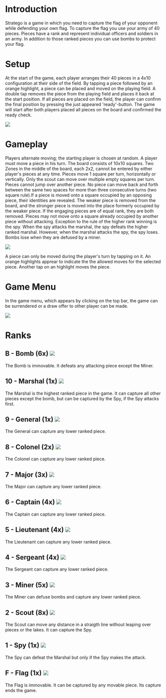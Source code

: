 # Introduction

Stratego is a game in which you need to capture the flag of your opponent while defending your own flag. To capture the flag you use your army of 40 pieces. Pieces have a rank and represent individual officers and soldiers in an army. In addition to those ranked pieces you can use bombs to protect your flag.

# Setup

At the start of the game, each player arranges their 40 pieces in a 4x10 configuration at their side of the field. By tapping a piece followed by an orange highlight, a piece can be placed and moved on the playing field. A double tap removes the piece from the playing field and places it back at the start position. If all pieces are placed on the field, the player can confirm the final position by pressing the just appeared 'ready'-button. The game will start after both players placed all pieces on the board and confirmed the ready check.

![](prep.png)

# Gameplay 

Players alternate moving; the starting player is chosen at random. A player must move a piece in his turn. The board consists of 10x10 squares. Two Zones in the middle of the board, each 2x2, cannot be entered by either player's pieces at any time.
Pieces move 1 square per turn, horizontally or vertically. Only the scout can move over multiple empty squares per turn. Pieces cannot jump over another piece. No piece can move back and forth between the same two spaces for more than three consecutive turns (two square rule).If a piece is moved onto a square occupied by an opposing piece, their identities are revealed. The weaker piece is removed from the board, and the stronger piece is moved into the place formerly occupied by the weaker piece. If the engaging pieces are of equal rank, they are both removed. Pieces may not move onto a square already occupied by another piece without attacking. Exception to the rule of the higher rank winning is the spy. When the spy attacks the marshal, the spy defeats the higher ranked marshal. However, when the marshal attacks the spy, the spy loses. Bombs lose when they are defused by a miner.

![](game.png)

A piece can only be moved during the player's turn by tapping on it. An orange highlights apprear to indicate the the allowed moves for the selected piece. Another tap on an highlight moves the piece. 

# Game Menu

In the game menu, which appears by clicking on the top bar, the game can be surrendered or a draw offer to other player can be made. 

![](menu.png)

# Ranks

## B - Bomb (6x) ![](pieces/b_bomb_1.png)
The Bomb is immovable. It defeats any attacking piece except the Miner.

## 10 - Marshal (1x) ![](pieces/10_marshal_1.png)

The Marshal is the highest ranked piece in the game. It can capture all other pieces except the bomb, but can be captured by the Spy, if the Spy attacks first.

## 9 - General (1x) ![](pieces/9_general_1.png)

The General can capture any lower ranked piece. 

## 8 - Colonel (2x) ![](pieces/8_colonel_1.png)
The Colonel can capture any lower ranked piece.

## 7 - Major (3x) ![](pieces/7_major_1.png)
The Major can capture any lower ranked piece.

## 6 - Captain (4x) ![](pieces/6_captain_1.png)
The Captain can capture any lower ranked piece.

## 5 - Lieutenant (4x) ![](pieces/5_lieutenant_1.png)
The Lieutenant can capture any lower ranked piece.

## 4 - Sergeant (4x) ![](pieces/4_sergeant_1.png)
The Sergeant can capture any lower ranked piece.

## 3 - Miner (5x) ![](pieces/3_miner_1.png)
The Miner can defuse bombs and capture any lower ranked piece.

## 2 - Scout (8x) ![](pieces/2_scout_1.png)
The Scout can move any distance in a straigth line without leaping over pieces or the lakes. It can capture the Spy.

## 1 - Spy (1x) ![](pieces/1_spy_1.png)
The Spy can defeat the Marshal but only if the Spy makes the attack.

## F - Flag (1x) ![](pieces/f_flag_1.png) 
The Flag is immovable. It can be captured by any movable piece. Its capture ends the game.

